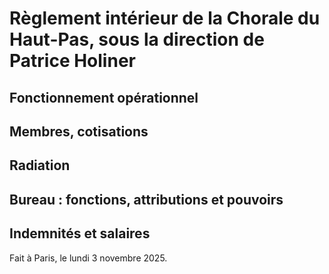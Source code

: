 <!-- LTeX: language=fr-FR -->
# Règlement intérieur de la Chorale du Haut-Pas, sous la direction de Patrice Holiner

## Fonctionnement opérationnel

<!-- TODO : à mettre dans le règlement intérieur.

La finalité de ces répétitions est de permettre à la **Chorale** de se produire dans des lieux exceptionnels du point de vue historique et musical tels que les églises Saint-Jacques du Haut-Pas, Saint-Étienne du Mont, Saint-Germain-des-Prés et d'autres, en collaboration avec l'Ensemble vocal de l'École polytechnique avec qui elle partage des liens privilégiés notamment au travers de son Directeur Musical, Patrice Holiner, mais aussi de ses membres, dont certains sont élèves polytechniciens actuels et anciens.

Le programme des répétitions est usuellement renouvelé chaque trimestre et comprend en général deux grandes œuvres du répertoire.

Par ailleurs, il est proposé aux **choristes** de participer à certains offices à caractère mémoriel ou religieux où le répertoire chorale brille particulièrement, tels que X-Mémorial ou l'animation de messes à Saint-Jacques du Haut-Pas. -->

## Membres, cotisations

## Radiation

<!-- TODO : règlement intérieur

La radiation pour motif grave aura, entre autres effets, l'interdiction d'accès aux lieux de regroupement des membres en leur présence, en particulier l'accès aux répétitions et représentations, tant en tant que **choriste** que membre de l'audience.

Le membre concerné pourra faire recours auprès du bureau, expliquant ses raisons dans les deux cas de radiation prévus précédemment et appelant à une révision de la décision. Si le bureau maintient sa position, le membre peut finalement exposer publiquement, et en particulier via les canaux de communication internes à la **Chorale**, sa situation aux autres membres et établir une pétition de réinsitution qui sera considérée à partir du moment où un tiers des membres actifs l'aura signée. Celle-ci sera prise en compte par le bureau qui réévaluera sa décision, mais n'a en aucun cas à se conformer aux demandes de ladite pétition.

Les motifs graves incluent des postures publiques incompatibles avec l'esprit de la **Chorale** et la volonté de nuire à un autre membre ou un groupe de membres de la **Chorale**. En règle générale, les motifs graves sont laissés à l'interprétation du bureau et peuvent faire l'objet d'un signalement spontané de la part d'un membre, sans que cela ne soit jamais attendu de leur part. -->

## Bureau : fonctions, attributions et pouvoirs

## Indemnités et salaires

Fait à Paris, le lundi 3 novembre 2025.

